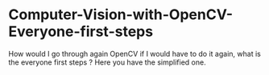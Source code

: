 # Computer-Vision-with-OpenCV-Everyone-first-steps
How would I go through again OpenCV if I would have to do it again, what is the everyone first steps ? Here you have the simplified one.
